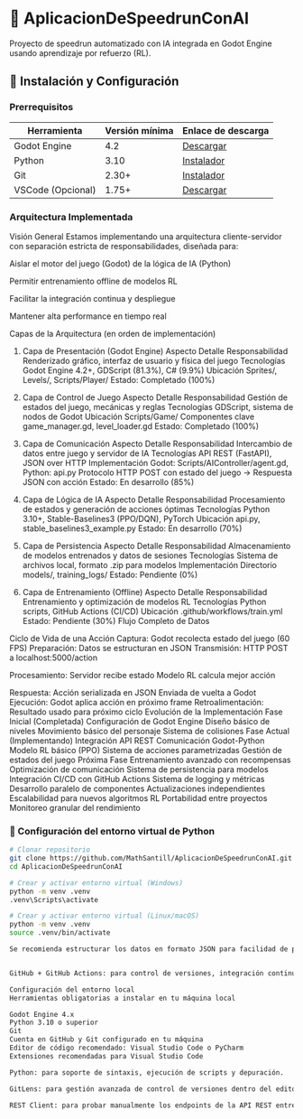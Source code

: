 # 🚀 AplicacionDeSpeedrunConAI

Proyecto de speedrun automatizado con IA integrada en Godot Engine usando aprendizaje por refuerzo (RL).

## 🔧 Instalación y Configuración

### Prerrequisitos
| Herramienta | Versión mínima | Enlace de descarga |
|-------------|----------------|-------------------|
| Godot Engine | 4.2 | [Descargar](https://godotengine.org/download) |
| Python | 3.10 | [Instalador](https://www.python.org/downloads/) |
| Git | 2.30+ | [Instalador](https://git-scm.com/downloads) |
| VSCode (Opcional) | 1.75+ | [Descargar](https://code.visualstudio.com/) |


### Arquitectura Implementada
Visión General
Estamos implementando una arquitectura cliente-servidor con separación estricta de responsabilidades, diseñada para:

Aislar el motor del juego (Godot) de la lógica de IA (Python)

Permitir entrenamiento offline de modelos RL

Facilitar la integración continua y despliegue

Mantener alta performance en tiempo real

Capas de la Arquitectura (en orden de implementación)
1. Capa de Presentación (Godot Engine)
Aspecto	Detalle
Responsabilidad	Renderizado gráfico, interfaz de usuario y física del juego
Tecnologías	Godot Engine 4.2+, GDScript (81.3%), C# (9.9%)
Ubicación	Sprites/, Levels/, Scripts/Player/
Estado:	 Completado (100%)

2. Capa de Control de Juego
Aspecto	Detalle
Responsabilidad	Gestión de estados del juego, mecánicas y reglas
Tecnologías	GDScript, sistema de nodos de Godot
Ubicación	Scripts/Game/
Componentes clave	game_manager.gd, level_loader.gd
Estado: Completado (100%)

3. Capa de Comunicación
Aspecto	Detalle
Responsabilidad	Intercambio de datos entre juego y servidor de IA
Tecnologías	API REST (FastAPI), JSON over HTTP
Implementación	Godot: Scripts/AIController/agent.gd, Python: api.py
Protocolo	HTTP POST con estado del juego → Respuesta JSON con acción
Estado: En desarrollo (85%)

4. Capa de Lógica de IA
Aspecto	Detalle
Responsabilidad	Procesamiento de estados y generación de acciones óptimas
Tecnologías	Python 3.10+, Stable-Baselines3 (PPO/DQN), PyTorch
Ubicación	api.py, stable_baselines3_example.py
Estado: En desarrollo (70%)

5. Capa de Persistencia
Aspecto	Detalle
Responsabilidad	Almacenamiento de modelos entrenados y datos de sesiones
Tecnologías	Sistema de archivos local, formato .zip para modelos
Implementación	Directorio models/, training_logs/
Estado: Pendiente (0%)

6. Capa de Entrenamiento (Offline)
Aspecto	Detalle
Responsabilidad	Entrenamiento y optimización de modelos RL
Tecnologías	Python scripts, GitHub Actions (CI/CD)
Ubicación	.github/workflows/train.yml
Estado: Pendiente (30%)
Flujo Completo de Datos

Ciclo de Vida de una Acción
Captura: Godot recolecta estado del juego (60 FPS)
Preparación: Datos se estructuran en JSON
Transmisión: HTTP POST a localhost:5000/action

Procesamiento:
Servidor recibe estado
Modelo RL calcula mejor acción

Respuesta:
Acción serializada en JSON
Enviada de vuelta a Godot
Ejecución: Godot aplica acción en próximo frame
Retroalimentación: Resultado usado para próximo ciclo
Evolución de la Implementación
Fase Inicial (Completada)
Configuración de Godot Engine
Diseño básico de niveles
Movimiento básico del personaje
Sistema de colisiones
Fase Actual (Implementando)
Integración API REST
Comunicación Godot-Python
Modelo RL básico (PPO)
Sistema de acciones parametrizadas
Gestión de estados del juego
Próxima Fase
Entrenamiento avanzado con recompensas
Optimización de comunicación
Sistema de persistencia para modelos
Integración CI/CD con GitHub Actions
Sistema de logging y métricas
Desarrollo paralelo de componentes
Actualizaciones independientes
Escalabilidad para nuevos algoritmos RL
Portabilidad entre proyectos
Monitoreo granular del rendimiento

### 🔄 Configuración del entorno virtual de Python
```bash
# Clonar repositorio
git clone https://github.com/MathSantill/AplicacionDeSpeedrunConAI.git
cd AplicacionDeSpeedrunConAI

# Crear y activar entorno virtual (Windows)
python -m venv .venv
.venv\Scripts\activate

# Crear y activar entorno virtual (Linux/macOS)
python -m venv .venv
source .venv/bin/activate

Se recomienda estructurar los datos en formato JSON para facilidad de parsing y flexibilidad.


GitHub + GitHub Actions: para control de versiones, integración continua y automatización del despliegue.

Configuración del entorno local
Herramientas obligatorias a instalar en tu máquina local

Godot Engine 4.x
Python 3.10 o superior
Git
Cuenta en GitHub y Git configurado en tu máquina
Editor de código recomendado: Visual Studio Code o PyCharm
Extensiones recomendadas para Visual Studio Code

Python: para soporte de sintaxis, ejecución de scripts y depuración.

GitLens: para gestión avanzada de control de versiones dentro del editor.

REST Client: para probar manualmente los endpoints de la API REST entre Godot y Python.
